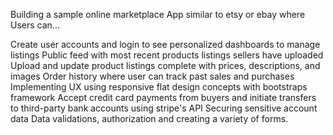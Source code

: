 Building a sample online marketplace App similar to etsy or ebay where Users can...

Create user accounts and login to see personalized dashboards to manage listings
Public feed with most recent products listings sellers have uploaded
Upload and update product listings complete with prices, descriptions, and images
Order history where user can track past sales and purchases
Implementing UX using responsive flat design concepts with bootstraps framework
Accept credit card payments from buyers and initiate transfers to third-party bank accounts using stripe's API
Securing sensitive account data
Data validations, authorization and creating a variety of forms.

